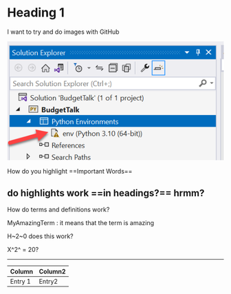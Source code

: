 # Heading 1

I want to try and do images with GitHub

![Visual Studio Image](/readmeAssets/VS_BrokenEnv.png)

How do you highlight ==Important Words==

## do highlights work ==in headings?== hrmm?

How do terms and definitions work?

MyAmazingTerm
: it means that the term is amazing

H~2~0 does this work?

X^2^ = 20?

---
|Column|Column2|
|----------|--------------------|
|Entry 1|Entry2|
